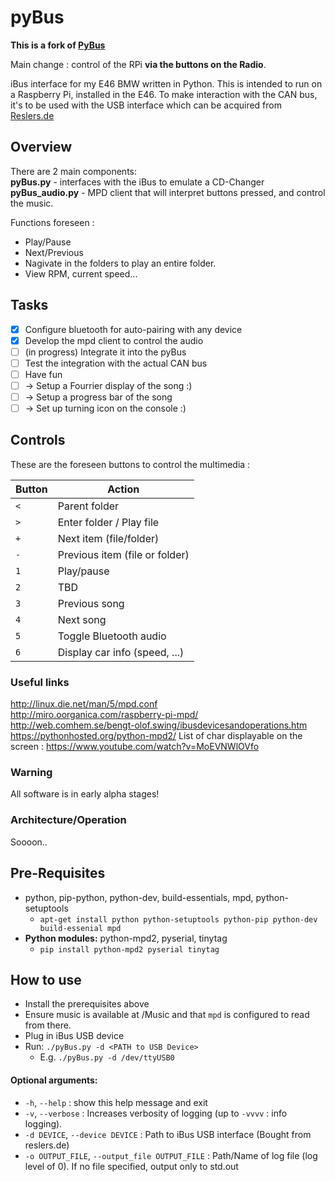 pyBus
=====

**This is a fork of [PyBus](https://github.com/ezeakeal/pyBus)**

Main change : control of the RPi **via the buttons on the Radio**.

iBus interface for my E46 BMW written in Python.
This is intended to run on a Raspberry Pi, installed in the E46.
To make interaction with the CAN bus, it's to be used with the USB interface which can be acquired from [Reslers.de](http://www.reslers.de/IBUS/)


## Overview
There are 2 main components:  
**pyBus.py** - interfaces with the iBus to emulate a CD-Changer  
**pyBus_audio.py** - MPD client that will interpret buttons pressed, and control the music.

Functions foreseen :
* Play/Pause
* Next/Previous
* Nagivate in the folders to play an entire folder.
* View RPM, current speed...

## Tasks
- [x] Configure bluetooth for auto-pairing with any device
- [x] Develop the mpd client to control the audio
- [ ] (in progress) Integrate it into the pyBus
- [ ] Test the integration with the actual CAN bus
- [ ] Have fun
- [ ] -> Setup a Fourrier display of the song :)
- [ ] -> Setup a progress bar of the song
- [ ] -> Set up turning icon on the console :)

## Controls

These are the foreseen buttons to control the multimedia :

Button | Action
--- | ---
`<` | Parent folder
`>` | Enter folder / Play file
`+` | Next item (file/folder)
`-` | Previous item (file or folder)
`1` | Play/pause
`2` | TBD
`3` | Previous song
`4` | Next song
`5` | Toggle Bluetooth audio
`6` | Display car info (speed, ...)


### Useful links
http://linux.die.net/man/5/mpd.conf   
http://miro.oorganica.com/raspberry-pi-mpd/   
http://web.comhem.se/bengt-olof.swing/ibusdevicesandoperations.htm   
https://pythonhosted.org/python-mpd2/
List of char displayable on the screen :
https://www.youtube.com/watch?v=MoEVNWlOVfo

### Warning
All software is in early alpha stages!

### Architecture/Operation
Soooon..

## Pre-Requisites
* python, pip-python, python-dev, build-essentials, mpd, python-setuptools
	* `apt-get install python python-setuptools python-pip python-dev build-essenial mpd`
* **Python modules:** python-mpd2, pyserial, tinytag
	* `pip install python-mpd2 pyserial tinytag`

## How to use
* Install the prerequisites above
* Ensure music is available at /Music and that `mpd` is configured to read from there.
* Plug in iBus USB device
* Run: `./pyBus.py -d <PATH to USB Device>`
	* E.g. `./pyBus.py -d /dev/ttyUSB0`

#### Optional arguments:
*  `-h`, `--help` : show this help message and exit
*  `-v`, `--verbose` : Increases verbosity of logging (up to `-vvvv` : info logging).
*  `-d DEVICE`, `--device DEVICE` :   Path to iBus USB interface (Bought from reslers.de)
*  `-o OUTPUT_FILE`, `--output_file OUTPUT_FILE` : Path/Name of log file (log level of 0). If no file specified, output only to std.out
